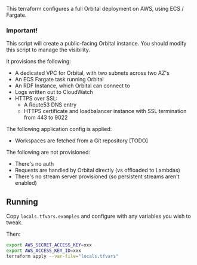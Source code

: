 This terraform configures a full Orbital deployment on AWS, using ECS / Fargate.

### Important!
This script will create a public-facing Orbital instance. You should modify this script to manage the visibility.

It provisions the following:
 * A dedicated VPC for Orbital, with two subnets across two AZ's
 * An ECS Fargate task running Orbital
 * An RDF Instance, which Orbital can connect to
 * Logs written out to CloudWatch
 * HTTPS over SSL:
   * A Route53 DNS entry
   * HTTPS certificate and loadbalancer instance with SSL termination from 443 to 9022
   

The following application config is applied:
 * Workspaces are fetched from a Git repository [TODO]

The following are not provisioned:
 * There's no auth
 * Requests are handled by Orbital directly (vs offloaded to Lambdas)
 * There's no stream server provisioned (so persistent streams aren't enabled)

## Running

Copy `locals.tfvars.examples` and configure with any variables you wish to tweak.

Then:

```bash
export AWS_SECRET_ACCESS_KEY=xxx
export AWS_ACCESS_KEY_ID=xxx
terraform apply --var-file="locals.tfvars"

```